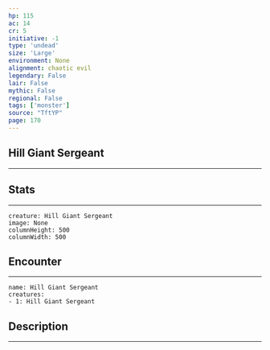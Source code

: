 ```yaml
---
hp: 115
ac: 14
cr: 5
initiative: -1
type: 'undead'    
size: 'Large'
environment: None
alignment: chaotic evil
legendary: False
lair: False
mythic: False
regional: False
tags: ['monster']
source: "TftYP"
page: 170
---
```


## Hill Giant Sergeant
---



## Stats
---

```statblock
creature: Hill Giant Sergeant
image: None
columnHeight: 500
columnWidth: 500
```

## Encounter
---

```encounter-table
name: Hill Giant Sergeant
creatures:
- 1: Hill Giant Sergeant
```

## Description
---




